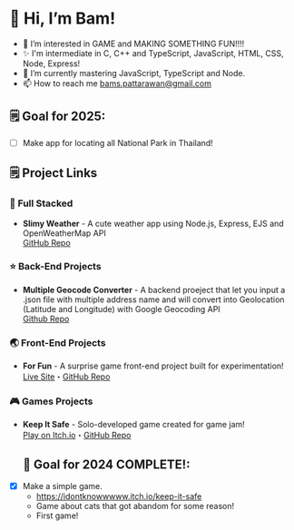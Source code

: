 # 👋 Hi, I’m Bam!
- 👀 I’m interested in GAME and MAKING SOMETHING FUN!!!!
- ✨ I'm intermediate in C, C++ and TypeScript, JavaScript, HTML, CSS, Node, Express!
- 🌱 I’m currently mastering JavaScript, TypeScript and Node.
- 📫 How to reach me bams.pattarawan@gmail.com

## 🗒️ Goal for 2025:
- [ ] Make app for locating all National Park in Thailand!

## 🗒️ Project Links
### 🚀 Full Stacked 
- **Slimy Weather** - A cute weather app using Node.js, Express, EJS and OpenWeatherMap API<br>
[GitHub Repo](https://github.com/bams-pspss/Slime-Weather-App)

### ⭐️ Back-End Projects
- **Multiple Geocode Converter** - A backend proeject that let you input a .json file with multiple address name and will convert into Geolocation (Latitude and Longitude) with Google Geocoding API <br>
  [Github Repo](https://github.com/bams-pspss/Address-Converter-App/tree/main)
### 🌏 Front-End Projects
- **For Fun** - A surprise game front-end project built for experimentation! <br>
  [Live Site](https://for-fun-sooty.vercel.app/)・[GitHub Repo](https://github.com/bams-pspss/ForFun?tab=readme-ov-file)
### 🎮 Games Projects
- **Keep It Safe** - Solo-developed game created for game jam! <br>
  [Play on Itch.io](https://idontknowwwww.itch.io/keep-it-safe)・[GitHub Repo](https://github.com/bams-pspss/KeepItSafe)


  ## 🌈 Goal for 2024 COMPLETE!:
- [x] Make a simple game.
    - https://idontknowwwww.itch.io/keep-it-safe
    - Game about cats that got abandom for some reason!
    - First game!


<!--## 🥇 Certificates
**C++**</br>
<img src="https://github.com/user-attachments/assets/9eb678d8-6a27-43b6-b614-c2171c1fa5b8" width="200">


<!---
bams-pspss/bams-pspss is a ✨ special ✨ repository because its `README.md` (this file) appears on your GitHub profile.
You can click the Preview link to take a look at your changes.
--->
